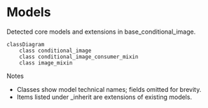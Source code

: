 # Models

Detected core models and extensions in base_conditional_image.

```mermaid
classDiagram
    class conditional_image
    class conditional_image_consumer_mixin
    class image_mixin
```

Notes
- Classes show model technical names; fields omitted for brevity.
- Items listed under _inherit are extensions of existing models.
